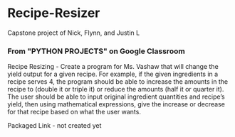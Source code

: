 # Recipe-Resizer
Capstone project of Nick, Flynn, and Justin L

### From "PYTHON PROJECTS" on Google Classroom
Recipe Resizing - Create a program for Ms. Vashaw that will change the yield output for a given recipe.  For example, if the given ingredients in a recipe serves 4, the program should be able to increase the amounts in the recipe to (double it or triple it) or reduce the amounts (half it or quarter it). The user should be able to input original ingredient quantities and recipe’s yield, then using mathematical expressions, give the increase or decrease for that recipe based on what the user wants.

Packaged Link - not created yet
